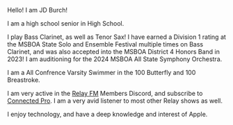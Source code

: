 Hello! I am JD Burch!

I am a high school senior in High School.

I play Bass Clarinet, as well as Tenor Sax! I have earned a Division 1 rating at the MSBOA State Solo and Ensemble Festival multiple times on Bass Clarinet, and was also accepted into the MSBOA District 4 Honors Band in 2023! I am  auditioning for the 2024 MSBOA All State Symphony Orchestra.

I am a All Confrence Varsity Swimmer in the 100 Butterfly and 100 Breastroke.

I am very active in the [Relay FM](https://relay.fm) Members Discord, and subscribe to [Connected Pro](https://relay.fm/connected). I am a very avid listener to most other Relay shows as well.

I enjoy technology, and have a deep knowledge and interest of Apple.

